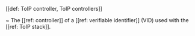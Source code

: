 [[def: ToIP controller, ToIP controllers]]

~ The [[ref: controller]] of a [[ref: verifiable identifier]] (VID) used with the [[ref: ToIP stack]].
